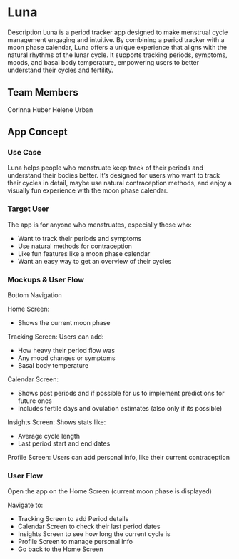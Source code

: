 # Luna

Description
Luna is a period tracker app designed to make menstrual cycle management engaging and intuitive. By combining a period tracker with a moon phase calendar, Luna offers a unique experience that aligns with the natural rhythms of the lunar cycle. It supports tracking periods, symptoms, moods, and basal body temperature, empowering users to better understand their cycles and fertility.

## Team Members
Corinna Huber
Helene Urban

## App Concept

### Use Case
Luna helps people who menstruate keep track of their periods and understand their bodies better. It’s designed for users who want to track their cycles in detail, maybe use natural contraception methods, and enjoy a visually fun experience with the moon phase calendar.

### Target User
The app is for anyone who menstruates, especially those who:
- Want to track their periods and symptoms
- Use natural methods for contraception
- Like fun features like a moon phase calendar
- Want an easy way to get an overview of their cycles

### Mockups & User Flow
Bottom Navigation

Home Screen:
- Shows the current moon phase

Tracking Screen:
Users can add:
- How heavy their period flow was
- Any mood changes or symptoms
- Basal body temperature

Calendar Screen:
- Shows past periods and if possible for us to implement predictions for future ones
- Includes fertile days and ovulation estimates (also only if its possible)

Insights Screen:
Shows stats like:
- Average cycle length
- Last period start and end dates

Profile Screen:
Users can add personal info, like their current contraception

### User Flow
Open the app on the Home Screen (current moon phase is displayed)

Navigate to:
- Tracking Screen to add Period details
- Calendar Screen to check their last period dates
- Insights Screen to see how long the current cycle  is
- Profile Screen to manage personal info
- Go back to the Home Screen

 
